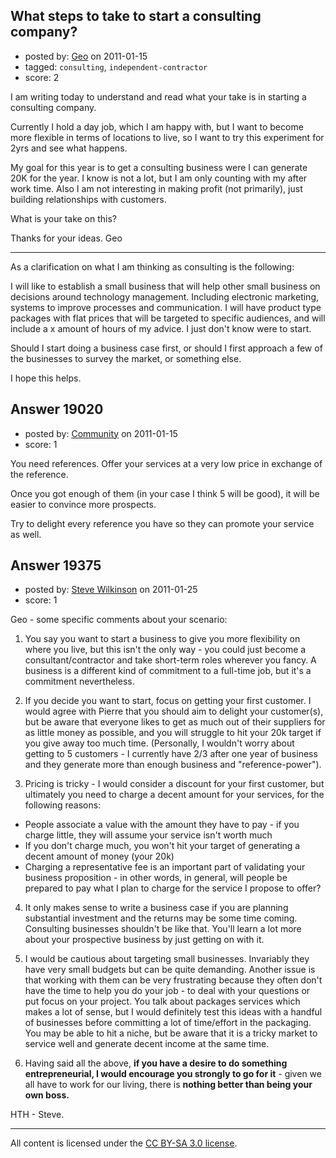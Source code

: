## What steps to take to start a consulting company?

- posted by: [Geo](https://stackexchange.com/users/-1/6602-geo) on 2011-01-15
- tagged: `consulting`, `independent-contractor`
- score: 2

I am writing today to understand and read what your take is in starting a consulting company.  

Currently I hold a day job, which I am happy with, but I want to become more flexible in terms of locations to live, so I want to try this experiment for 2yrs and see what happens.

My goal for this year is to get a consulting business were I can generate 20K for the year.  I know is not a lot, but I am only counting with my after work time. Also I am not interesting in making profit (not primarily), just building relationships with customers. 

What is your take on this?

Thanks for your ideas. Geo

-----
As a clarification on what I am thinking as consulting is the following:

I will like to establish a small business that will help other small business on decisions around technology management.  Including electronic marketing, systems to improve processes and communication.  I will have product type packages with flat prices that will be targeted to specific audiences, and will include a x amount of hours of my advice.  I just don't know were to start. 

Should I start doing a business case first, or should I first approach a few of the businesses to survey the market, or something else.

I hope this helps. 





## Answer 19020

- posted by: [Community](https://stackexchange.com/users/-1/-1-community) on 2011-01-15
- score: 1

You need references. Offer your services at a very low price in exchange of the reference.

Once you got enough of them (in your case I think 5 will be good), it will be easier to convince more prospects.

Try to delight every reference you have so they can promote your service as well.


## Answer 19375

- posted by: [Steve Wilkinson](https://stackexchange.com/users/-1/2177-steve-wilkinson) on 2011-01-25
- score: 1

Geo - some specific comments about your scenario:

1. You say you want to start a business to give you more flexibility on where you live, but this isn't the only way - you could just become a consultant/contractor and take short-term roles wherever you fancy.  A business is a different kind of commitment to a full-time job, but it's a commitment nevertheless.

2. If you decide you want to start, focus on getting your first customer.  I would agree with Pierre that you should aim to delight your customer(s), but be aware that everyone likes to get as much out of their suppliers for as little money as possible, and you will struggle to hit your 20k target if you give away too much time.  (Personally, I wouldn't worry about getting to 5 customers - I currently have 2/3 after one year of business and they generate more than enough business and "reference-power").

3. Pricing is tricky - I would consider a discount for your first customer, but ultimately you need to charge a decent amount for your services, for the following reasons:

* People associate a value with the amount they have to pay - if you charge little, they will assume your service isn't worth much
* If you don't charge much, you won't hit your target of generating a decent amount of money (your 20k)
* Charging a representative fee is an important part of validating your business proposition - in other words, in general, will people be prepared to pay what I plan to charge for the service I propose to offer?

4. It only makes sense to write a business case if you are planning substantial investment and the returns may be some time coming.  Consulting businesses shouldn't be like that.  You'll learn a lot more about your prospective business by just getting on with it.

5. I would be cautious about targeting small businesses.  Invariably they have very small budgets but can be quite demanding.  Another issue is that working with them can be very frustrating because they often don't have the time to help you do your job - to deal with your questions or put focus on your project.  You talk about packages services which makes a lot of sense, but I would definitely test this ideas with a handful of businesses before committing a lot of time/effort in the packaging.  You may be able to hit a niche, but be aware that it is a tricky market to service well and generate decent income at the same time.

6. Having said all the above, **if you have a desire to do something entrepreneurial, I would encourage you strongly to go for it** - given we all have to work for our living, there is **nothing better than being your own boss.**

HTH - Steve.



---

All content is licensed under the [CC BY-SA 3.0 license](https://creativecommons.org/licenses/by-sa/3.0/).
